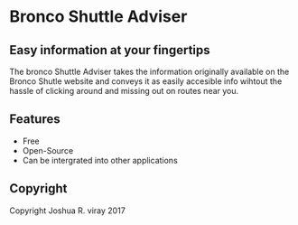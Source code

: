 # Bronco Shuttle Adviser

## Easy information at your fingertips

The bronco Shuttle Adviser takes the information originally available on the Bronco Shutle website and conveys it as easily accesible info wihtout the hassle of clicking around and missing out on routes near you.

## Features
* Free
* Open-Source
* Can be intergrated into other applications

## Copyright

Copyright Joshua R. viray 2017 
